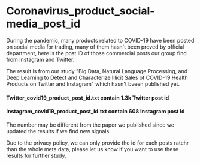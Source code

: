 # Coronavirus_product_social-media_post_id
During the pandemic, many products related to COVID-19 have been posted on social media for trading, many of them hasn't been proved by official department, here is the post ID of those commercial posts our group find from Instagram and Twitter. 

The result is from our study "Big Data, Natural Language Processing, and Deep Learning to Detect and Characterize Illicit Sales of COVID-19 Health Products on Twitter and Instagram" which hasn't bveen published yet.

#### Twitter_covid19_product_post_id.txt contain 1.3k Twitter post id
#### Instagram_covid19_product_post_id.txt contain 608 Instagram post id

The number may be different from the paper we published since we updated the results if we find new signals.

Due to the privacy policy, we can only provide the id for each posts ratehr than the whole meta data, please let us know if you want to use these results for further study.
